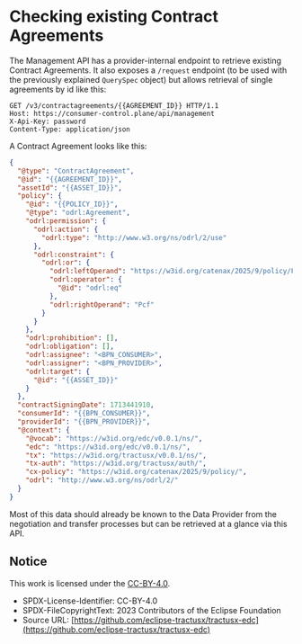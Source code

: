 # Checking existing Contract Agreements

The Management API has a provider-internal endpoint to retrieve existing Contract Agreements. It also exposes a `/request`
endpoint (to be used with the previously explained `QuerySpec` object) but allows retrieval of single agreements by id
like this:

```http request
GET /v3/contractagreements/{{AGREEMENT_ID}} HTTP/1.1
Host: https://consumer-control.plane/api/management
X-Api-Key: password
Content-Type: application/json
```

A Contract Agreement looks like this:

```json
{
  "@type": "ContractAgreement",
  "@id": "{{AGREEMENT_ID}}",
  "assetId": "{{ASSET_ID}}",
  "policy": {
    "@id": "{{POLICY_ID}}",
    "@type": "odrl:Agreement",
    "odrl:permission": {
      "odrl:action": {
        "odrl:type": "http://www.w3.org/ns/odrl/2/use"
      },
      "odrl:constraint": {
        "odrl:or": {
          "odrl:leftOperand": "https://w3id.org/catenax/2025/9/policy/FrameworkAgreement",
          "odrl:operator": {
            "@id": "odrl:eq"
          },
          "odrl:rightOperand": "Pcf"
        }
      }
    },
    "odrl:prohibition": [],
    "odrl:obligation": [],
    "odrl:assignee": "<BPN_CONSUMER>",
    "odrl:assigner": "<BPN_PROVIDER>",
    "odrl:target": {
      "@id": "{{ASSET_ID}}"
    }
  },
  "contractSigningDate": 1713441910,
  "consumerId": "{{BPN_CONSUMER}}",
  "providerId": "{{BPN_PROVIDER}}",
  "@context": {
    "@vocab": "https://w3id.org/edc/v0.0.1/ns/",
    "edc": "https://w3id.org/edc/v0.0.1/ns/",
    "tx": "https://w3id.org/tractusx/v0.0.1/ns/",
    "tx-auth": "https://w3id.org/tractusx/auth/",
    "cx-policy": "https://w3id.org/catenax/2025/9/policy/",
    "odrl": "http://www.w3.org/ns/odrl/2/"
  }
}
```

Most of this data should already be known to the Data Provider from the negotiation and transfer processes but can be
retrieved at a glance via this API.

## Notice

This work is licensed under the [CC-BY-4.0](https://creativecommons.org/licenses/by/4.0/legalcode).

- SPDX-License-Identifier: CC-BY-4.0
- SPDX-FileCopyrightText: 2023 Contributors of the Eclipse Foundation
- Source URL: [https://github.com/eclipse-tractusx/tractusx-edc](https://github.com/eclipse-tractusx/tractusx-edc)
